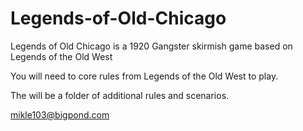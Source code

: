 # Legends-of-Old-Chicago
Legends of Old Chicago is a 1920 Gangster skirmish game based on Legends of the Old West

You will need to core rules from Legends of the Old West to play.

The will be a folder of additional rules and scenarios.

mikle103@bigpond.com
